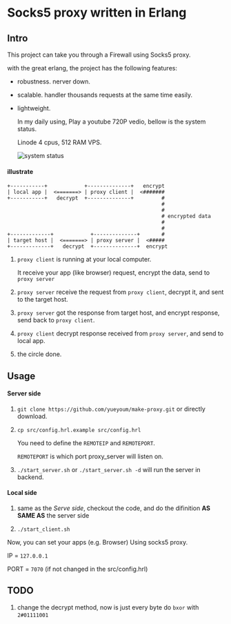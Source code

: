 # Socks5 proxy written in Erlang

## Intro

This project can take you through a Firewall using Socks5 proxy.

with the great erlang, the project has the following features:

*   robustness. nerver down.
*   scalable. handler thousands requests at the same time easily.
*   lightweight. 

    In my daily using, Play a youtube 720P vedio, bellow is the system status.

    Linode 4 cpus, 512 RAM VPS.

    ![system status](http://i1297.photobucket.com/albums/ag23/yueyoum/uuu_zpsd70d73bb.png)




#### illustrate

```
+-----------+            +--------------+   encrypt
| local app |  <=======> | proxy client |  <#######
+-----------+   decrypt  +--------------+         #
                                                  #
                                                  #
                                                  # encrypted data
                                                  #
                                                  #
+-------------+            +--------------+       #
| target host |  <=======> | proxy server |  <#####
+-------------+   decrypt  +--------------+  encrypt
```

1.  `proxy client` is running at your local computer.

    It receive your app (like browser) request, encrypt the data,
    send to `proxy server`

2.  `proxy server` receive the request from `proxy client`,
    decrypt it, and sent to the target host.

3.  `proxy server` got the response from target host, and encrypt response,
    send back to `proxy client`.

4.  `proxy client` decrypt response received from `proxy server`,
    and send to local app.

5.  the circle done.


## Usage

#### Server side

1.  `git clone https://github.com/yueyoum/make-proxy.git` or directly download.
2.  `cp src/config.hrl.example src/config.hrl`

    You need to define the `REMOTEIP` and `REMOTEPORT`.

    `REMOTEPORT` is which port proxy_server will listen on.

4.  `./start_server.sh` or `./start_server.sh -d` will run the server in backend.


#### Local side

1.  same as the *Serve side*, checkout the code, and do the difinition **AS SAME AS** the server side

2.  `./start_client.sh`


Now, you can set your apps (e.g. Browser) Using socks5 proxy.

IP = `127.0.0.1`

PORT = `7070`  (if not changed in the src/config.hrl)


## TODO

1.  change the decrypt method, now is just  every byte do `bxor` with `2#01111001`

